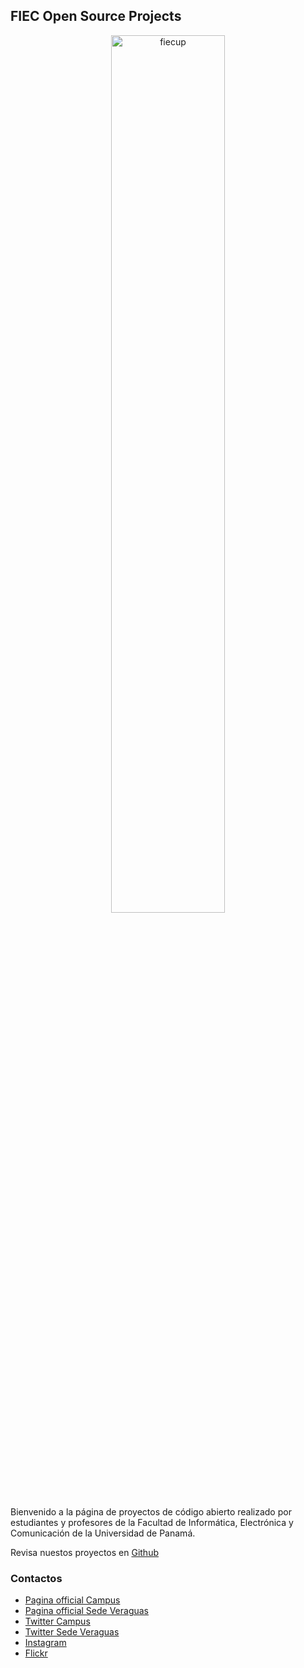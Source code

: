 ## FIEC Open Source Projects

<div style="text-align:center"><img width="60%" src="http://fiec.up.ac.pa/wp-content/uploads/2015/09/FIEC-PORTADA.jpg" alt="fiecup"></div>

Bienvenido a la página de proyectos de código abierto realizado por estudiantes y profesores de la Facultad de Informática, Electrónica y Comunicación de la Universidad de Panamá.

Revisa nuestos proyectos en [Github](https://github.com/fiecup)

### Contactos

- [Pagina official Campus](http://fiec.up.ac.pa)
- [Pagina official Sede Veraguas](http://cruv-fiec.com)
- [Twitter Campus](https://twitter.com/FIEC_campus)
- [Twitter Sede Veraguas](https://twitter.com/cruvfiec)
- [Instagram](https://www.instagram.com/fiecup_oficial)
- [Flickr](https://www.flickr.com/photos/fiec_campus)

